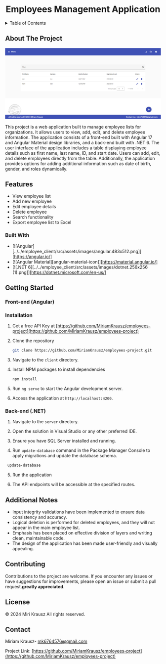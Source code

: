
<a name="Employee List Management Application"></a>

<!-- PROJECT LOGO -->
<br />
<div align="center">

  <h1 align="center">Employees Management Application</h1>
</div>



<!-- TABLE OF CONTENTS -->
<details>
  <summary>Table of Contents</summary>
  <ol>
    <li>
      <a href="#about-the-project">About The Project</a>
      <ul>
        <li><a href="#built-with">Built With</a></li>
            <li><a href="#Features">Features</a></li>
      </ul>
    </li>
    <li>
      <a href="#getting-started">Getting Started</a>
      <ul>
        <li><a href="#installation">Installation</a></li>
      </ul>
    </li>
    <li><a href="#Additional Notes">Additional Notes</a></li>
    <li><a href="#contributing">Contributing</a></li>
    <li><a href="#license">License</a></li>
    <li><a href="#contact">Contact</a></li>
  </ol>
</details>



<!-- ABOUT THE PROJECT -->
## About The Project

![Employees managment](/employee_client/src/assets/images/screenshot.png)

This project is a web application built to manage employee lists for organizations. It allows users to view, add, edit, and delete employee information. The application consists of a front-end built with Angular 17 and Angular Material design libraries, and a back-end built with .NET 6.
The user interface of the application includes a table displaying employee details such as first name, last name, ID, and start date. Users can add, edit, and delete employees directly from the table. Additionally, the application provides options for adding additional information such as date of birth, gender, and roles dynamically.

## Features

- View employee list
- Add new employee
- Edit employee details
- Delete employee
- Search functionality
- Export employee list to Excel


### Built With

- [![Angular][../../employee_client/src/assets/images/angular.483x512.png]][https://angular.io/]
- [![Angular Material][angular-material-icon]][https://material.angular.io/]
- [![.NET 6][../../employee_client/src/assets/images/dotnet.256x256 (1).png]][https://dotnet.microsoft.com/en-us/]



<!-- GETTING STARTED -->
## Getting Started

### Front-end (Angular)

### Installation

1. Get a free API Key at [https://github.com/MiriamKrausz/employees-project](https://github.com/MiriamKrausz/employees-project)
2. Clone the repository
   ```sh
   git clone https://github.com/MiriamKrausz/employees-project.git
   ```
3. Navigate to the `client` directory.

4. Install NPM packages to install dependencies
   ```sh
   npm install
   ```
5. Run `ng serve` to start the Angular development server.

6. Access the application at `http://localhost:4200`.

### Back-end (.NET)

1. Navigate to the `server` directory.

2. Open the solution in Visual Studio or any other preferred IDE.

3. Ensure you have SQL Server installed and running.

4. Run `update-database` command in the Package Manager Console to apply migrations and update the database schema.

  ```sh
   update-database
   ```
5. Run the application

6. The API endpoints will be accessible at the specified routes.




<!-- USAGE EXAMPLES -->
## Additional Notes

- Input integrity validations have been implemented to ensure data consistency and accuracy.
- Logical deletion is performed for deleted employees, and they will not appear in the main employee list.
- Emphasis has been placed on effective division of layers and writing clean, maintainable code.
- The design of the application has been made user-friendly and visually appealing.


<!-- CONTRIBUTING -->
## Contributing

Contributions to the project are welcome. If you encounter any issues or have suggestions for improvements, please open an issue or submit a pull request.**greatly appreciated**.



<!-- LICENSE -->
## License

© 2024 Miri Krausz All rights reserved. 



<!-- CONTACT -->
## Contact

Miriam Krausz- mk6764576@gmail.com

Project Link: [https://github.com/MiriamKrausz/employees-project](https://github.com/MiriamKrausz/employees-project)


